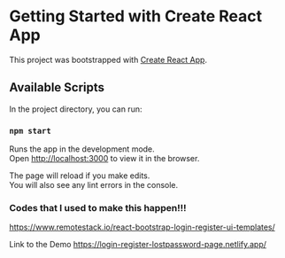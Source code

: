 # Getting Started with Create React App

This project was bootstrapped with [Create React App](https://github.com/facebook/create-react-app).

## Available Scripts

In the project directory, you can run:

### `npm start`

Runs the app in the development mode.\
Open [http://localhost:3000](http://localhost:3000) to view it in the browser.

The page will reload if you make edits.\
You will also see any lint errors in the console.

### Codes that I used to make this happen!!! 
https://www.remotestack.io/react-bootstrap-login-register-ui-templates/

Link to the Demo
https://login-register-lostpassword-page.netlify.app/
